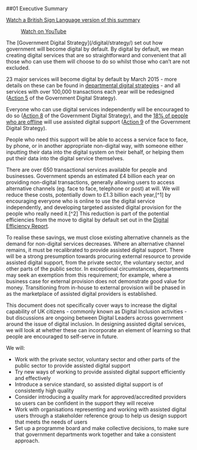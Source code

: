 ##01 Executive Summary

<div class="show-hide">

[Watch a British Sign Language version of this summary](http://www.youtube.com/watch?v=a-RDuI18glc)

<div class="media-player-outside show-hide-content">
<div class="media-player">
<figure class="media-player-wrapper">
  <p><a href="http://www.youtube.com/watch?v=a-RDuI18glc" rel="external">Watch on YouTube</a></p>
</figure>
</div>
</div>
</div>
The [Government Digital Strategy](/digital/strategy/) set out how government will become digital by default. By digital by
default, we mean creating digital services that are so straightforward
and convenient that all those who can use them will choose to do so
whilst those who can’t are not excluded.

23 major services will become digital by default by March 2015 - more details on these can be found in [departmental digital strategies](/digital/#departmental-strategies) - and all services with over 100,000 transactions each year will be redesigned ([Action 5](/digital/strategy/#action-05) of the Government Digital Strategy).

Everyone who can use digital services independently will be encouraged to do so ([Action 8](/digital/strategy/#action-08) of the Government Digital Strategy), and the [18% of people who are offline](/digital/research/#fig-1) will use assisted digital support ([Action 9](/digital/strategy/#action-09) of the Government Digital Strategy).

People who need this support will be able to access a service face to face, by phone, or in another appropriate non-digital way, with someone either inputting their data into the digital system on their behalf, or helping them put their data into the digital service themselves.

There are over 650 transactional services available for people and businesses. Government spends an estimated £4 billion each year on providing non-digital transactions, generally allowing users to access alternative channels (eg. face to face, telephone or post) at will.  We will reduce these costs, potentially down to £1.3 billion each year,[^1] by encouraging everyone who is online to use the digital service independently, 
and developing targeted assisted digital provision for the people who really need it.[^2] 
This reduction is part of the potential efficiencies from the move to digital by default set out in the [Digital Efficiency Report](/digital/efficiency/).

To realise these savings, we must close existing alternative channels as the demand for non-digital services decreases.  Where an alternative channel remains, it must be recalibrated to provide assisted digital support. There will be a strong presumption towards procuring external resource to provide assisted digital support, from the private sector, the voluntary sector, and other parts of the public sector.  In exceptional circumstances, departments may seek an exemption from this requirement; for example, where a business case for external provision does not demonstrate good value for money. Transitioning from in-house to external provision will be phased in as the marketplace of assisted digital providers is established.

This document does not specifically cover ways to increase the digital capability of UK citizens - commonly known as Digital Inclusion activities - but discussions are ongoing between Digital Leaders across government around the issue of digital inclusion.  In designing assisted digital services, we will look at whether these can incorporate an element of learning so that people are encouraged to self-serve in future.

We will:

-   Work with the private sector, voluntary sector and other parts of the public sector to provide assisted digital support
-   Try new ways of working to provide assisted digital support efficiently and effectively
-   Introduce a service standard, so assisted digital support is of consistently high quality
-   Consider introducing a quality mark for approved/accredited providers so users can be confident in the support they will receive
-   Work with organisations representing and working with assisted digital users through a stakeholder reference group to help us design support that meets the needs of users
-   Set up a programme board and make collective decisions, to make sure that government departments work together and take a consistent approach.

